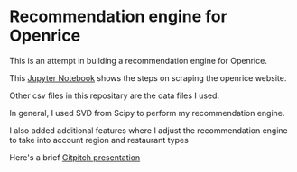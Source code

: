 # Recommendation engine for Openrice


This is an attempt in building a recommendation engine for Openrice.


This [Jupyter Notebook](./Openrice_Recommendation_script.ipynb) shows the steps on scraping the openrice website.


Other csv files in this repositary are the data files I used. 


In general, I used SVD from Scipy to perform my recommendation engine. 


I also added additional features where I adjust the recommendation engine to take into account region and restaurant types


Here's a brief [Gitpitch presentation](https://gitpitch.com/lyoelee/openrice_recommendator)
